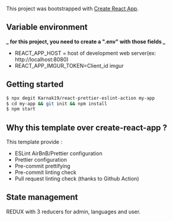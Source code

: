 This project was bootstrapped with [Create React App](https://github.com/facebook/create-react-app).

## Variable environment

**_ for this project, you need to create a ".env" with those fields _**

- REACT_APP_HOST = host of development web server(ex: http://localhost:8080)
- REACT_APP_IMGUR_TOKEN=Client_id imgur

## Getting started

```bash
$ npx degit Karnak19/react-prettier-eslint-action my-app
$ cd my-app && git init && npm install
$ npm start
```

## Why this template over create-react-app ?

This template provide :

- ESLint AirBnB/Prettier configuration
- Prettier configuration
- Pre-commit prettifying
- Pre-commit linting check
- Pull request linting check (thanks to Github Action)

## State management

REDUX with 3 reducers for admin, languages and user.
